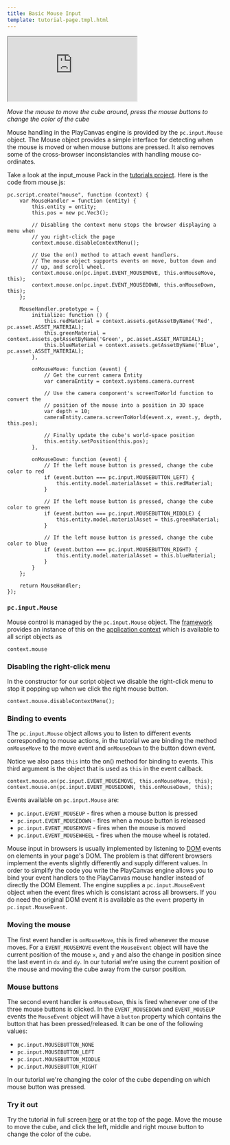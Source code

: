 ```yaml
---
title: Basic Mouse Input
template: tutorial-page.tmpl.html
---
```


<iframe src="http://apps.playcanvas.com/playcanvas/tutorials/input_mouse?overlay=false"></iframe>

*Move the mouse to move the cube around, press the mouse buttons to change the color of the cube*

Mouse handling in the PlayCanvas engine is provided by the `pc.input.Mouse` object. The Mouse object provides a simple interface for detecting when the
mouse is moved or when mouse buttons are pressed. It also removes some of the cross-browser inconsistancies with handling mouse co-ordinates.

Take a look at the input_mouse Pack in the [tutorials project][project]. Here is the code from mouse.js:

~~~javascript~~~
pc.script.create("mouse", function (context) {
    var MouseHandler = function (entity) {
        this.entity = entity;
        this.pos = new pc.Vec3();

        // Disabling the context menu stops the browser displaying a menu when 
        // you right-click the page
        context.mouse.disableContextMenu();

        // Use the on() method to attach event handlers. 
        // The mouse object supports events on move, button down and 
        // up, and scroll wheel.
        context.mouse.on(pc.input.EVENT_MOUSEMOVE, this.onMouseMove, this);
        context.mouse.on(pc.input.EVENT_MOUSEDOWN, this.onMouseDown, this);
    };

    MouseHandler.prototype = {
        initialize: function () {
            this.redMaterial = context.assets.getAssetByName('Red', pc.asset.ASSET_MATERIAL);  
            this.greenMaterial = context.assets.getAssetByName('Green', pc.asset.ASSET_MATERIAL);
            this.blueMaterial = context.assets.getAssetByName('Blue', pc.asset.ASSET_MATERIAL);
        },
        
        onMouseMove: function (event) {
            // Get the current camera Entity
            var cameraEntity = context.systems.camera.current

            // Use the camera component's screenToWorld function to convert the 
            // position of the mouse into a position in 3D space
            var depth = 10;
            cameraEntity.camera.screenToWorld(event.x, event.y, depth, this.pos);

            // Finally update the cube's world-space position
            this.entity.setPosition(this.pos);
        },

        onMouseDown: function (event) {
            // If the left mouse button is pressed, change the cube color to red
            if (event.button === pc.input.MOUSEBUTTON_LEFT) {
                this.entity.model.materialAsset = this.redMaterial;
            }

            // If the left mouse button is pressed, change the cube color to green
            if (event.button === pc.input.MOUSEBUTTON_MIDDLE) {
                this.entity.model.materialAsset = this.greenMaterial;            
            }

            // If the left mouse button is pressed, change the cube color to blue
            if (event.button === pc.input.MOUSEBUTTON_RIGHT) {
                this.entity.model.materialAsset = this.blueMaterial;                
            }
        }
    };

    return MouseHandler;
});
~~~

### `pc.input.Mouse`

Mouse control is managed by the `pc.input.Mouse` object. The [framework][framework] provides an instance of this on the [application context][context] which is available
to all script objects as 

~~~javascript~~~
context.mouse
~~~

### Disabling the right-click menu
In the constructor for our script object we disable the right-click menu to stop it popping up when we click the right mouse button.

~~~javascript~~~
context.mouse.disableContextMenu();
~~~

### Binding to events

The `pc.input.Mouse` object allows you to listen to different events corresponding to mouse actions, in the tutorial we are binding the method `onMouseMove` to the move event and `onMouseDown`
to the button down event. 

Notice we also pass `this` into the on() method for binding to events. This third argument is the object that is used as `this` in the event callback.

~~~javascript~~~
context.mouse.on(pc.input.EVENT_MOUSEMOVE, this.onMouseMove, this);
context.mouse.on(pc.input.EVENT_MOUSEDOWN, this.onMouseDown, this);
~~~

Events available on `pc.input.Mouse` are:

* `pc.input.EVENT_MOUSEUP` - fires when a mouse button is pressed
* `pc.input.EVENT_MOUSEDOWN` - fires when a mouse button is released
* `pc.input.EVENT_MOUSEMOVE` - fires when the mouse is moved
* `pc.input.EVENT_MOUSEWHEEL` - fires when the mouse wheel is rotated.

Mouse input in browsers is usually implemented by listening to [DOM][dom] events on elements in your page's DOM. The problem is that different browsers implement the events slightly
differently and supply different values. In order to simplify the code you write the PlayCanvas engine allows you to bind your event handlers to the PlayCanvas mouse handler instead of
directly the DOM Element. The engine supplies a `pc.input.MouseEvent` object when the event fires which is consistant across all browsers. If you do need the original DOM event it is available
as the `event` property in `pc.input.MouseEvent`.

### Moving the mouse

The first event handler is `onMouseMove`, this is fired whenever the mouse moves. For a `EVENT_MOUSEMOVE` event the `MouseEvent` object will have the current position of the mouse `x`, and `y` and also the change in position since the last event in `dx` and `dy`. In our tutorial we're using the current position of the mouse and moving the cube away from the cursor position.

### Mouse buttons

The second event handler is `onMouseDown`, this is fired whenever one of the three mouse buttons is clicked. In the `EVENT_MOUSEDOWN` and `EVENT_MOUSEUP` events the `MouseEvent` object will
have a `button` property which contains the button that has been pressed/released. It can be one of the following values:

* `pc.input.MOUSEBUTTON_NONE`
* `pc.input.MOUSEBUTTON_LEFT`
* `pc.input.MOUSEBUTTON_MIDDLE`
* `pc.input.MOUSEBUTTON_RIGHT`

In our tutorial we're changing the color of the cube depending on which mouse button was pressed.

### Try it out

Try the tutorial in full screen [here][tutorial] or at the top of the page. Move the mouse to move the cube, and click the left, middle and right mouse button to change the color of the cube. 

[project]: http://playcanvas.com/playcanvas/tutorials
[framework]: /glossary#framework
[context]: /glossary#context
[dom]: /glossary#dom
[bind]: https://developer.mozilla.org/en/JavaScript/Reference/Global_Objects/Function/bind
[tutorial]: http://apps.playcanvas.com/playcanvas/tutorials/input_mouse
